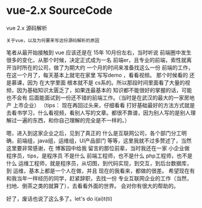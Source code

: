 # vue-2.x  SourceCode
vue 2.x 源码解析

`关于vue，以及为何要来写这份源码解析的原因`

笔者从最开始接触到 vue 应该还是在 15年 10月份左右，当时听说 前端圈中发生很多的变化，从那个时候，决定正式成为一名 前端er，且专业的前端，索性就离开当时所在的公司，做了为期大约 一个月的时间来准备找这么一份 前端的工作， 在这一个月了，每天基本上就宅在家里 写写demo ，看看视频。 那个时候看的 还是慕课，因为 在大学里面 根本就不是 cs系的。所以那段时间里面看了大量的视频，因为基础知识太匮乏了，如果连最基本的 知识都不能很好的掌握的话，可能也不会有 后面能面试到一份还不错的前端工作。（当时是在武汉的最大的一家房地产 上市企业）
（tips： 现在再回过头来，仔细看看 打好基础最好的方法方式就是去看书学习，什么看视频，看别人写的文章。都很不靠谱，因为别人写的是别人理解过一遍的东西，和你自己理解的完全是不一样的。）

嗯，进入到这家企业之后，见到了真正的 什么是互联网公司，各个部门分工明确，前端组，java组，运维组，UI产品部门 等等，这里我就不过多赘述了，当然这里要非常感谢，在 博客园中给我 留言的那位前辈，当时我还在一家 小企业做 程序员，tips，是程序员 不是什么 前端工程师，也不是什么 php工程师，也不是什么 运维工程师，就是程序员，从切图，到代码实现，到交互，到后台数据库，到 运维，基本上都是一个人在做，并且 现在的我看来，都做的很差。 希望现在有和我当年一样经历的同学，赶紧辞职，去找一份 专业互联网企业的工作（当然，扫地、倒茶之类的就算了），去看看外面的世界。 会对你有很大的帮助的。

好了，废话也说了这么多了。let's do i(ai)t(ti)


